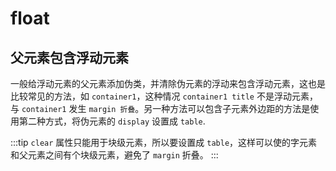 # float

## 父元素包含浮动元素 

一般给浮动元素的父元素添加伪类，并清除伪元素的浮动来包含浮动元素，这也是比较常见的方法，如 `container1`，这种情况 `container1 title` 不是浮动元素，与 `container1` 发生 `margin 折叠`。另一种方法可以包含子元素外边距的方法是使用第二种方式，将伪元素的 `display` 设置成 `table`.

<codepen-snippet title="float" slug="qBPjQbz" :height="560" tab="result" theme="dark" :preview="false" :editable="false" :user="amosWzl"/>

:::tip
`clear` 属性只能用于块级元素，所以要设置成 `table`，这样可以使的字元素和父元素之间有个块级元素，避免了 `margin` 折叠。
:::
